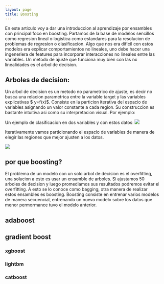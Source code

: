 ```yaml
---
layout: page
title: Boosting
---
```


En este articulo voy a dar una introduccion al aprendizaje por ensambles con principal foco en boosting. Partamos de la base de modelos sencillos como regresion lineal o logistica como estandares para la resolucion de problemas de regresion o clasificacion. Algo que nos era dificil con estos modelos era explicar comportamientos no lineales, uno debe hacer una ingeneriera de features para incorporar interacciones no lineales entre las variables. Un metodo de ajuste que funciona muy bien con las no linealidades es el arbol de decision.


## Arboles de decision:

Un arbol de decision es un metodo no parametrico de ajuste, es decir no busca una relacion parametrica entre la variable target y las variables explicativas $ y=f(x)$. Consiste en la particion iterativa del espacio de variables asignando un valor constante a cada region. Su construccion es bastante intuitiva asi como su interpretacion visual. 
Por ejemplo:

Un ejemplo de clasificacion en dos variables y con estos datos:
![]('https://github.com/carabedo/carabedo.github.io/blob/main/assets/img/dt_0.png')

Iterativamente vamos particionando el espacio de variables de manera de elegir las regiones que mejor ajusten a los datos.

![]('https://github.com/carabedo/carabedo.github.io/blob/main/assets/img/dt_1.png')

## por que boosting?

El problema de un modelo con un solo arbol de decision es el overfitting, una solucion a esto es usar un ensamble de arboles. Si ajustamos 50 arboles de decision y luego promediamos sus resultados podremos evitar el overfitting. A esto se lo conoce como bagging, otra manera de realizar estos ensambles es boosting.
Boosting consiste en entrenar varios modelos de manera secuencial, entrenando un nuevo modelo sobre los datos que menor permormance tuvo el modelo anterior. 

## adaboost


## gradient boost


### xgboost

### lightbm

### catboost

